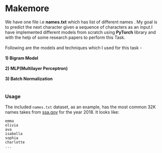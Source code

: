# Makemore

We have one file i.e **names.txt** which has list of different names . My goal is to predict the next character given a sequence of characters as an input.I have implemented different models from scratch using **PyTorch** library and with the help of some research papers to perform this Task.<br><br> Following are the models and techniques which I used for this task - <br><br>
**1) Bigram Model<br><br>
2) MLP(Multilayer Perceptron)<br><br>
3) Batch Normalization**<br><br>





### Usage

The included `names.txt` dataset, as an example, has the most common 32K names takes from [ssa.gov](https://www.ssa.gov/oact/babynames/) for the year 2018. It looks like:

```
emma
olivia
ava
isabella
sophia
charlotte
...
```
